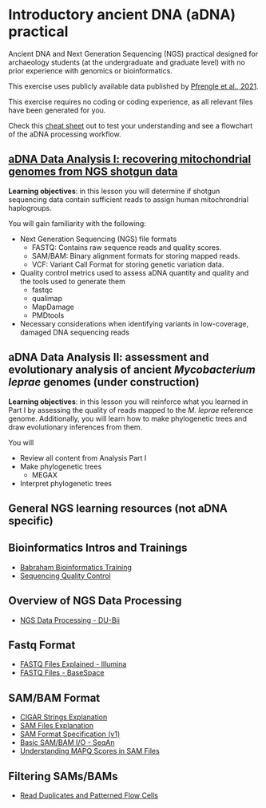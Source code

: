 # Introductory ancient DNA (aDNA) practical
Ancient DNA and Next Generation Sequencing (NGS) practical designed for archaeology students (at the undergraduate and graduate level) with no prior experience with genomics or bioinformatics. 

This exercise uses publicly available data published by [Pfrengle et al., 2021](https://bmcbiol.biomedcentral.com/articles/10.1186/s12915-021-01120-2).

This exercise requires no coding or coding experience, as all relevant files have been generated for you.

Check this [cheat sheet](https://github.com/Kelzor/Introductory-ancient-DNA-practical/blob/main/aDNA_NGS_file_format_cheat_sheet.pdf) out to test your understanding and see a flowchart of the aDNA processing workflow.


## [aDNA Data Analysis I: recovering mitochondrial genomes from NGS shotgun data](https://github.com/Kelzor/Introductory-ancient-DNA-practical/blob/main/aDNA%20Data%20Analysis%20I/aDNA_Data_Analysis_I.md)

__Learning objectives__: in this lesson you will determine if shotgun sequencing data contain sufficient reads to assign human mitochrondrial haplogroups. 

You will gain familiarity with the following:

+ Next Generation Sequencing (NGS) file formats
  - FASTQ: Contains raw sequence reads and quality scores.
  - SAM/BAM: Binary alignment formats for storing mapped reads.
  - VCF: Variant Call Format for storing genetic variation data.
+ Quality control metrics used to assess aDNA quantity and quality and the tools used to generate them
  - fastqc
  - qualimap
  - MapDamage
  - PMDtools
+ Necessary considerations when identifying variants in low-coverage, damaged DNA sequencing reads

## aDNA Data Analysis II: assessment and evolutionary analysis of ancient _Mycobacterium leprae_ genomes (under construction)

__Learning objectives__: in this lesson you will reinforce what you learned in Part I by assessing the quality of reads mapped to the _M. leprae_ reference genome. Additionally, you will learn how to make phylogenetic trees and draw evolutionary inferences from them.

You will 

+ Review all content from Analysis Part I
+ Make phylogenetic trees
  - MEGAX
+ Interpret phylogenetic trees



## General NGS learning resources (not aDNA specific)

## Bioinformatics Intros and Trainings

- [Babraham Bioinformatics Training](https://www.bioinformatics.babraham.ac.uk/training.html)  
- [Sequencing Quality Control](https://www.bioinformatics.babraham.ac.uk/training/Sequence_QC_Course/Sequencing%20Quality%20Control.pdf)  

## Overview of NGS Data Processing

- [NGS Data Processing - DU-Bii](https://du-bii.github.io/module-5-Methodes-Outils/seance1_NGS/slides.html#1)  

## Fastq Format

- [FASTQ Files Explained - Illumina](https://emea.support.illumina.com/bulletins/2016/04/fastq-files-explained.html)  
- [FASTQ Files - BaseSpace](https://help.basespace.illumina.com/articles/descriptive/fastq-files/)  

## SAM/BAM Format

- [CIGAR Strings Explanation](https://www.drive5.com/usearch/manual/cigar.html)  
- [SAM Files Explanation](https://www.drive5.com/usearch/manual/sam_files.html)  
- [SAM Format Specification (v1)](https://samtools.github.io/hts-specs/SAMv1.pdf)  
- [Basic SAM/BAM I/O - SeqAn](https://seqan.readthedocs.io/en/seqan-v1.4.2/Tutorial/BasicSamBamIO.html)  
- [Understanding MAPQ Scores in SAM Files](http://www.acgt.me/blog/2014/12/16/understanding-mapq-scores-in-sam-files-does-37-42#:~:text=So%20if%20you%20happened%20to,score%20would%20increase%20to%2030)  

## Filtering SAMs/BAMs

- [Read Duplicates and Patterned Flow Cells](http://core-genomics.blogspot.com/2016/05/increased-read-duplication-on-patterned.html)  
